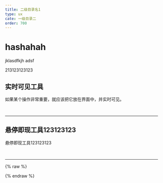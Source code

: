 ```yaml
---
title: 二级目录名1
type: ux
cate: 一级目录二
order: 700
---
```


# hashahah
jklasdfkjh
adsf

213123123123

## 实时可见工具


<div id="4b77accd-4c7f-43ca-b0e9-12c5b5c39e91"></div>

如果某个操作非常重要，就应该把它放在界面中，并实时可见。

<br>

---

## 悬停即现工具123123123


<div id="023da507-dfbb-4078-8c8e-656873abdddf"></div>

悬停即现工具123123123

<br>

---
{% raw %}
<script>

        new Regular({template: `
<ux-image src="https://haitao.nos.netease.com/20f8ca15-69d2-4219-a22c-3f1fce255fb0.png"
    title="标题"
    description="描述内容一：巴拉巴拉巴拉巴拉巴拉巴拉巴拉巴拉巴拉巴拉巴拉巴拉；<br> 描述内容二： 巴拉巴拉巴拉巴拉。。。。。" />`}).$inject(document.getElementById('4b77accd-4c7f-43ca-b0e9-12c5b5c39e91'));
    
        new Regular({template: `
<ux-image src="https://haitao.nos.netease.com/20f8ca15-69d2-4219-a22c-3f1fce255fb0.png"
    title="标题"
    description="描述内容一：巴拉巴拉巴拉巴拉巴拉巴拉巴拉巴拉巴拉巴拉巴拉巴拉；<br> 描述内容二： 巴拉巴拉巴拉巴拉。。。。。" />`}).$inject(document.getElementById('023da507-dfbb-4078-8c8e-656873abdddf'));
    
</script>
{% endraw %}